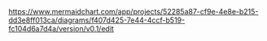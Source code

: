 https://www.mermaidchart.com/app/projects/52285a87-cf9e-4e8e-b215-dd3e8ff013ca/diagrams/f407d425-7e44-4ccf-b519-fc104d6a7d4a/version/v0.1/edit
